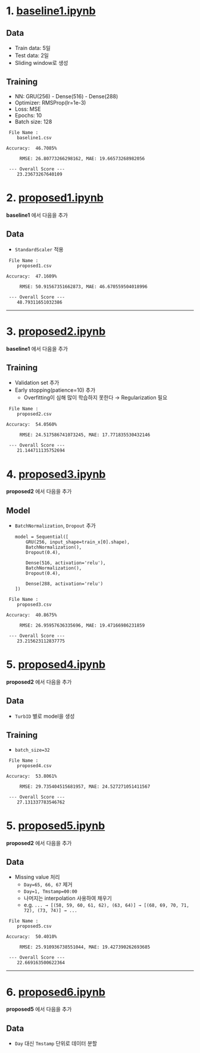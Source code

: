 # 1. [baseline1.ipynb](proposed/baseline1.ipynb)
## Data
- Train data: 5일
- Test data: 2일
- Sliding window로 생성

## Training
- NN: GRU(256) - Dense(516) - Dense(288)
- Optimizer: RMSProp(lr=1e-3)
- Loss: MSE
- Epochs: 10
- Batch size: 128

```
 File Name : 
	baseline1.csv

Accuracy:  46.7085%

 	 RMSE: 26.80773266298162, MAE: 19.66573268982056

 --- Overall Score --- 
	23.23673267640109
```


# 2. [proposed1.ipynb](proposed/proposed1.ipynb)
**baseline1** 에서 다음을 추가

## Data
- `StandardScaler` 적용

```
 File Name : 
	proposed1.csv

Accuracy:  47.1609%

 	 RMSE: 50.91567351662873, MAE: 46.670559504018996

 --- Overall Score --- 
	48.79311651032386
```

---

# 3. [proposed2.ipynb](proposed/proposed2.ipynb)
**baseline1** 에서 다음을 추가

## Training
- Validation set 추가
- Early stopping(patience=10) 추가
    - Overfitting이 심해 많이 학습하지 못한다 → Regularization 필요

```
 File Name : 
	proposed2.csv

Accuracy:  54.0560%

 	 RMSE: 24.517586741073245, MAE: 17.771835530432146

 --- Overall Score --- 
	21.144711135752694
```


# 4. [proposed3.ipynb](proposed/proposed3.ipynb)
**proposed2** 에서 다음을 추가

## Model
- `BatchNormalization`, `Dropout` 추가
  ```
  model = Sequential([
      GRU(256, input_shape=train_x[0].shape),
      BatchNormalization(),
      Dropout(0.4),
      
      Dense(516, activation='relu'),
      BatchNormalization(),
      Dropout(0.4),
  
      Dense(288, activation='relu')
  ])
  ```

```
 File Name : 
	proposed3.csv

Accuracy:  40.8675%

 	 RMSE: 26.95957636335696, MAE: 19.47166986231859

 --- Overall Score --- 
	23.215623112837775
```


# 5. [proposed4.ipynb](proposed/proposed4.ipynb)
**proposed2** 에서 다음을 추가

## Data
- `TurbID` 별로 model을 생성

## Training
- `batch_size=32`

```
 File Name : 
	proposed4.csv

Accuracy:  53.8061%

 	 RMSE: 29.735404515681957, MAE: 24.527271051411567

 --- Overall Score --- 
	27.131337783546762
```


# 5. [proposed5.ipynb](proposed/proposed5.ipynb)
**proposed2** 에서 다음을 추가

## Data
- Missing value 처리
  - `Day=65, 66, 67` 제거
  - `Day=1, Tmstamp=00:00` 
  - 나머지는 interpolation 사용하여 채우기
  - e.g. `... → [(58, 59, 60, 61, 62), (63, 64)] → [(68, 69, 70, 71, 72), (73, 74)] → ...`


```
 File Name : 
	proposed5.csv

Accuracy:  50.4010%

 	 RMSE: 25.910936738551044, MAE: 19.427390262693685

 --- Overall Score --- 
	22.669163500622364
```

---

# 6. [proposed6.ipynb](proposed/proposed6.ipynb)
**proposed5** 에서 다음을 추가

## Data
- `Day` 대신 `Tmstamp` 단위로 데이터 분할
